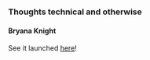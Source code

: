 ### Thoughts technical and otherwise

#### Bryana Knight

See it launched <a href="https://bryanaknight.github.io/" target="_blank">here</a>!
